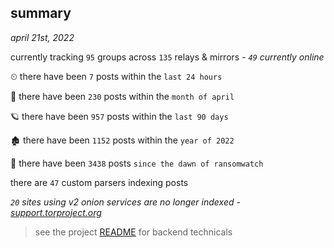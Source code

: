 
## summary
_april 21st, 2022_

currently tracking `95` groups across `135` relays & mirrors - _`49` currently online_

⏲ there have been `7` posts within the `last 24 hours`

🦈 there have been `230` posts within the `month of april`

🪐 there have been `957` posts within the `last 90 days`

🏚 there have been `1152` posts within the `year of 2022`

🦕 there have been `3438` posts `since the dawn of ransomwatch`

there are `47` custom parsers indexing posts

_`20` sites using v2 onion services are no longer indexed - [support.torproject.org](https://support.torproject.org/onionservices/v2-deprecation/)_

> see the project [README](https://github.com/thetanz/ransomwatch#ransomwatch--) for backend technicals
